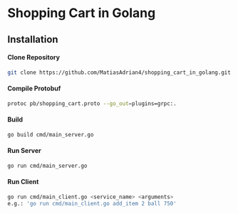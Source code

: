 # Shopping Cart in Golang

## Installation

#### Clone Repository
```bash
git clone https://github.com/MatiasAdrian4/shopping_cart_in_golang.git
```

#### Compile Protobuf
```bash
protoc pb/shopping_cart.proto --go_out=plugins=grpc:.
```

#### Build
```bash
go build cmd/main_server.go
```

#### Run Server
```bash
go run cmd/main_server.go
```

#### Run Client
```bash
go run cmd/main_client.go <service_name> <arguments>
e.g.: 'go run cmd/main_client.go add_item 2 ball 750'
```